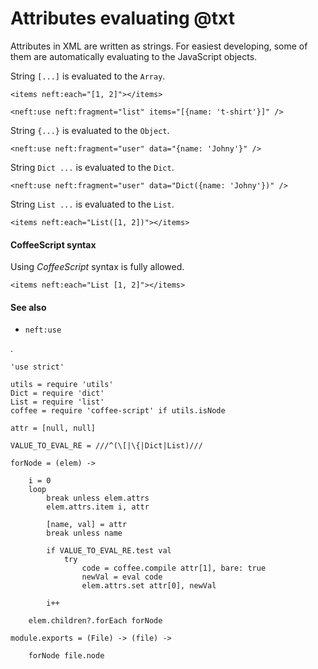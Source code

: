 Attributes evaluating @txt
==========================

Attributes in XML are written as strings.
For easiest developing, some of them are automatically evaluating to the JavaScript objects.

String `[...]` is evaluated to the `Array`.
```
<items neft:each="[1, 2]"></items>
```
```
<neft:use neft:fragment="list" items="[{name: 't-shirt'}]" />
```

String `{...}` is evaluated to the `Object`.
```
<neft:use neft:fragment="user" data="{name: 'Johny'}" />
```

String `Dict ...` is evaluated to the `Dict`.
```
<neft:use neft:fragment="user" data="Dict({name: 'Johny'})" />
```

String `List ...` is evaluated to the `List`.
```
<items neft:each="List([1, 2])"></items>
```

#### CoffeeScript syntax

Using *CoffeeScript* syntax is fully allowed.

```
<items neft:each="List [1, 2]"></items>
```

#### See also

- `neft:use`

.

	'use strict'

	utils = require 'utils'
	Dict = require 'dict'
	List = require 'list'
	coffee = require 'coffee-script' if utils.isNode

	attr = [null, null]

	VALUE_TO_EVAL_RE = ///^(\[|\{|Dict|List)///

	forNode = (elem) ->

		i = 0
		loop
			break unless elem.attrs
			elem.attrs.item i, attr

			[name, val] = attr
			break unless name

			if VALUE_TO_EVAL_RE.test val
				try
					code = coffee.compile attr[1], bare: true
					newVal = eval code
					elem.attrs.set attr[0], newVal

			i++

		elem.children?.forEach forNode

	module.exports = (File) -> (file) ->

		forNode file.node
